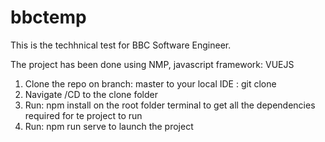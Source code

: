 # bbctemp

This is the techhnical test for BBC Software Engineer.

The project has been done using NMP, javascript framework: VUEJS

1. Clone the repo on branch: master to your local IDE : git clone 
2. Navigate /CD to the clone folder
3. Run: npm install on the root folder terminal to get all the dependencies required for te project to run
4. Run: npm run serve to launch the project
